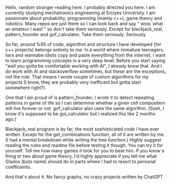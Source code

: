 Hello, random stranger reading here. I probably directed you here.
I am currently studying mechatronics engineering at Erciyes University.
I am passionate about probability, programming (mainly c++), game theory and robotics. 
Many repos are just there so I can look back and say " wow, what an amateur I was! " so don't take them seriously.
Except for blackjack_real, pattern_founder and gof_calculator. Take them seriosuly. Seriously. 

So far, around %95 of code, algorithm and structure I have developed (for c++ projects) belongs entirely to me. 
In a world where immature teenagers, liars and wannabe idiots copy and paste everything from the internet, I want to learn programming concepts in a very deep level.
Before you start saying "well you gotta be comfortable working with AI", I already know that. And I do work with AI and stackoverflow sometimes, but these are the exceptions, not the rule.
That means I wrote couple of custom algorithms for my projects (I know, they are probably very inefficent but gotta start somewhere right?). 

One that I am proud of is pattern_founder. I wrote it to detect repeating patterns in game of life so I can determine whether a given cell composition will live forever or not.
gof_calculator also uses the same algorithm. (Sssh, I know it's supposed to be gol_calculator but I realized this like 2 months ago.)

Blackjack_real program is by far, the most sophisticated code I have ever written. 
Except for the get_combinations function, all of it are written by me. (I had a mental breakdown while writing the tree function.)
Highly suggest reading the rules and readme file before testing it though.
You can try it for yourself. Tell me how many games it took for you to beat him.
If you know a thing or two about game theory, I'd highly appreciate if you tell me what Glados (bots name) should do in parts where I had to resort to personal coefficients.

And that's about it. No fancy graphs, no crazy projects written by ChatGPT.
